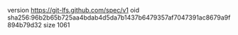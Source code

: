 version https://git-lfs.github.com/spec/v1
oid sha256:96b2b65b725aa4bdab4d5da7b1437b6479357af7047391ac8679a9f894b79d32
size 1061
